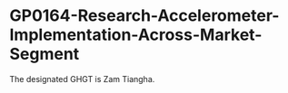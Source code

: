 # GP0164-Research-Accelerometer-Implementation-Across-Market-Segment

The designated GHGT is Zam Tiangha.
